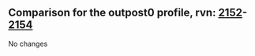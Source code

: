 ## Comparison for the outpost0 profile, rvn: [2152](https://github.com/PRO100KatYT/FortniteProfileRevisions/tree/main/profiles/outpost0/2152%20outpost0.json)-[2154](https://github.com/PRO100KatYT/FortniteProfileRevisions/tree/main/profiles/outpost0/2154%20outpost0.json)

No changes
